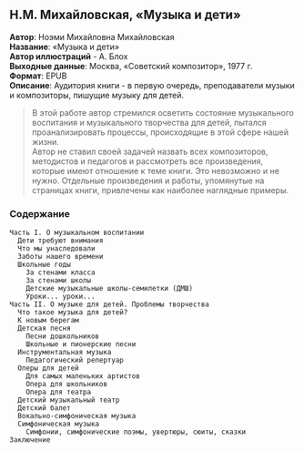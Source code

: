 ## Н.М. Михайловская, «Музыка и дети» 
**Автор**: Ноэми Михайловна Михайловская  
**Название**: «Музыка и дети»  
**Автор иллюстраций** - А. Блох  
**Выходные данные**: Москва, «Советский композитор», 1977 г.  
**Формат**: EPUB  
**Описание**: Аудитория книги - в первую очередь, преподаватели музыки и композиторы, пишущие музыку для детей.

> В этой работе автор стремился осветить состояние музыкального воспитания и музыкального творчества для детей, пытался проанализировать процессы, происходящие в этой сфере нашей жизни.  
> Автор не ставил своей задачей назвать всех композиторов, методистов и педагогов и рассмотреть все произведения, которые имеют отношение к теме книги. Это невозможно и не нужно. Отдельные произведения и работы, упомянутые на страницах книги, привлечены как наиболее наглядные примеры.

### Содержание
```
Часть I. О музыкальном воспитании
  Дети требуют внимания
  Что мы унаследовали
  Заботы нашего времени
  Школьные годы
    За стенами класса
    За стенами школы
    Детские музыкальные школы-семилетки (ДМШ)
    Уроки... уроки...
Часть II. О музыке для детей. Проблемы творчества
  Что такое музыка для детей?
  К новым берегам
  Детская песня
    Песни дошкольников
    Школьные и пионерские песни
  Инструментальная музыка
    Педагогический репертуар
  Оперы для детей
    Для самых маленьких артистов
    Опера для школьников
    Опера для театра
  Детский музыкальный театр
  Детский балет
  Вокально-симфоническая музыка
  Симфоническая музыка
    Симфонии, симфонические поэмы, увертюры, сюиты, сказки
Заключение
```